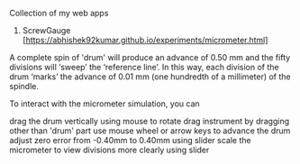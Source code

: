 Collection of my web apps
1. ScrewGauge [https://abhishek92kumar.github.io/experiments/micrometer.html]

A complete spin of 'drum' will produce an advance of 0.50 mm and the fifty divisions will ‘sweep’ the ‘reference line’. In this way, each division of the drum ‘marks’ the advance of 0.01 mm (one hundredth of a millimeter) of the spindle.

To interact with the micrometer simulation, you can

drag the drum vertically using mouse to rotate
drag instrument by dragging other than 'drum' part
use mouse wheel or arrow keys to advance the drum
adjust zero error from -0.40mm to 0.40mm using slider
scale the micrometer to view divisions more clearly using slider
